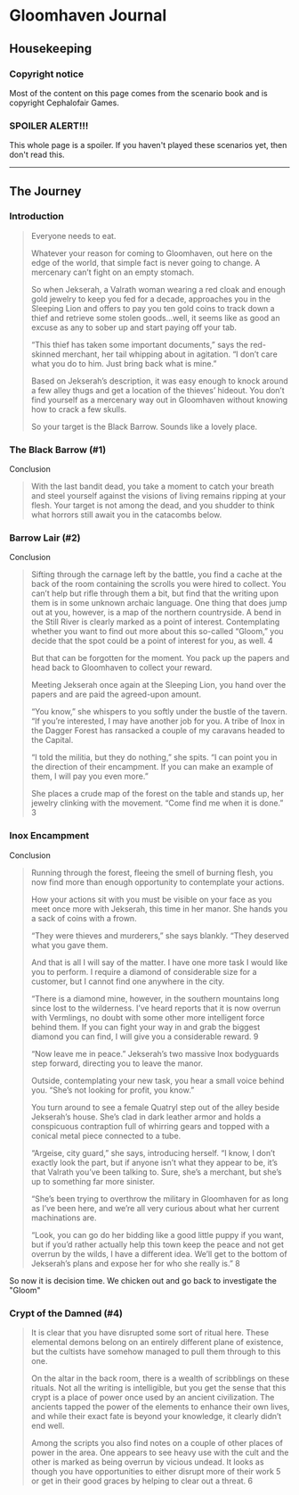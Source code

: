 # Gloomhaven Journal

## Housekeeping

### Copyright notice

Most of the content on this page comes from the scenario book and is copyright Cephalofair Games.

### SPOILER ALERT!!!

This whole page is a spoiler.  If you haven't played these scenarios yet, then don't read this.


---


## The Journey

### Introduction

> Everyone needs to eat.
>
>Whatever your reason for coming to Gloomhaven, out here on the edge of the world, that simple fact is never going to change. A mercenary can’t fight on an empty stomach.
>
>So when Jekserah, a Valrath woman wearing a red cloak and enough gold jewelry to keep you fed for a decade, approaches you in the Sleeping Lion and offers to pay you ten gold coins to track down a thief and retrieve some stolen goods...well, it seems like as good an excuse as any to sober up and start paying off your tab.
>
>“This thief has taken some important documents,” says the red-skinned merchant, her tail whipping about in agitation. “I don’t care what you do to him. Just bring back what is mine.”
>
>Based on Jekserah’s description, it was easy enough to knock around a few alley thugs and get a location of the thieves’ hideout. You don’t find yourself as a mercenary way out in Gloomhaven without knowing
how to crack a few skulls.
>
>So your target is the Black Barrow. Sounds like a lovely place.

### The Black Barrow (#1)

Conclusion

>With the last bandit dead, you take a moment to catch your breath and steel yourself against the visions of living remains ripping at your flesh. Your target is not among the dead, and you shudder to think what horrors still await you in the catacombs below.

### Barrow Lair (#2)

Conclusion

>Sifting through the carnage left by the battle, you find a cache at the back of the room containing the scrolls you were hired to collect. You can’t help but rifle through them a bit, but find that the writing upon them is in some unknown archaic language. One thing that does jump out at you, however, is a map of the northern countryside. A bend in the Still River is clearly marked as a point of interest. Contemplating whether you want to find out more about this so-called “Gloom,” you decide that the spot could be a point of interest for you, as well. 4
>
>But that can be forgotten for the moment. You pack up the papers and head back to Gloomhaven to collect your reward.
>
>Meeting Jekserah once again at the Sleeping Lion, you hand over the papers and are paid the agreed-upon amount.
>
>“You know,” she whispers to you softly under
the bustle of the tavern. “If you’re interested, I may have another job for you. A tribe of Inox in the Dagger Forest has ransacked a couple of my caravans headed to the Capital.
>
>“I told the militia, but they do nothing,” she spits. “I can point you in the direction of their encampment. If you can make an example of them, I will pay you even more.”
>
>She places a crude map of the forest on the table and stands up, her jewelry clinking with the movement. “Come find me when it is done.” 3

### Inox Encampment

Conclusion

>Running through the forest, fleeing the smell of burning flesh, you now find more than enough opportunity to contemplate your actions.
>
>How your actions sit with you must be visible on your face as you meet once more with Jekserah, this time in her manor. She hands you a sack of coins with a frown.
>
>“They were thieves and murderers,” she says blankly. “They deserved what you gave them.
>
>And that is all I will say of the matter. I have one more task I would like you to perform. I require a diamond of considerable size for a customer, but I cannot find one anywhere in the city.
>
>“There is a diamond mine, however, in the southern mountains long since lost to the wilderness. I’ve heard reports that it is now overrun with Vermlings, no doubt with some other more intelligent force behind them. If you can fight your way in and grab the biggest diamond you can find, I will give you a considerable reward. 9
>
>“Now leave me in peace.” Jekserah’s two massive Inox bodyguards step forward, directing you to leave the manor.
>
>Outside, contemplating your new task, you hear a small voice behind you. “She’s not looking for profit, you know.”
>
>You turn around to see a female Quatryl step out of the alley beside Jekserah’s house. She’s clad in dark leather armor and holds a conspicuous contraption full of whirring gears and topped with a conical metal piece connected to a tube.
>
>“Argeise, city guard,” she says, introducing herself. “I know, I don’t exactly look the part, but if anyone isn’t what they appear to be, it’s that Valrath you’ve been talking to. Sure, she’s a merchant, but she’s up to something far more sinister.
>
>“She’s been trying to overthrow the military in Gloomhaven for as long as I’ve been here, and we’re all very curious about what her current machinations are.
>
>“Look, you can go do her bidding like a good little puppy if you want, but if you’d rather actually help this town keep the peace and not get overrun by the wilds, I have a different idea. We’ll get to the bottom of Jekserah’s plans and expose her for who she really is.” 8

So now it is decision time.  We chicken out and go back to investigate the "Gloom"

### Crypt of the Damned (#4)

>It is clear that you have disrupted some sort of ritual here. These elemental demons belong on an entirely different plane of existence, but the cultists have somehow managed to pull them through to this one.
>
>On the altar in the back room, there is a wealth of scribblings on these rituals. Not all the writing is intelligible, but you get the sense that this crypt is a place of power once used by an ancient civilization. The ancients tapped the power of the elements to enhance their own lives, and while their exact fate is beyond your knowledge, it clearly didn’t end well.
>
>Among the scripts you also find notes on a couple of other places of power in the area. One appears to see heavy use with the cult and the other is marked as being overrun by vicious undead. It looks as though you have opportunities to either disrupt more of their work 5 or get in their good graces by helping to clear out a threat. 6